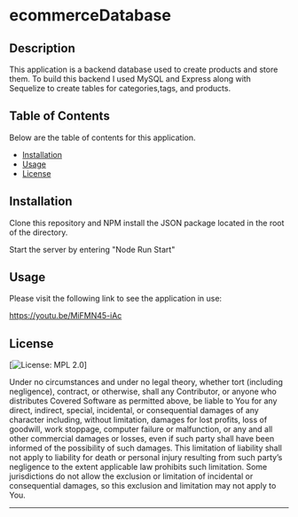 # ecommerceDatabase

## Description

This application is a backend database used to create products and store them. To build this backend I used MySQL and Express along with Sequelize to create tables for categories,tags, and products.

## Table of Contents

Below are the table of contents for this application.

- [Installation](#installation)
- [Usage](#usage)
- [License](#license)

## Installation

Clone this repository and NPM install the JSON package located in the root of the directory.

Start the server by entering "Node Run Start"

## Usage

Please visit the following link to see the application in use: </br>

https://youtu.be/MiFMN45-iAc

## License

[![License: MPL 2.0](https://img.shields.io/badge/License-MPL_2.0-brightgreen.svg)]

Under no circumstances and under no legal theory, whether tort (including negligence), contract, or otherwise, shall any Contributor, or anyone who distributes Covered Software as permitted above, be liable to You for any direct, indirect, special, incidental, or consequential damages of any character including, without limitation, damages for lost profits, loss of goodwill, work stoppage, computer failure or malfunction, or any and all other commercial damages or losses, even if such party shall have been informed of the possibility of such damages. This limitation of liability shall not apply to liability for death or personal injury resulting from such party’s negligence to the extent applicable law prohibits such limitation. Some jurisdictions do not allow the exclusion or limitation of incidental or consequential damages, so this exclusion and limitation may not apply to You.

---
